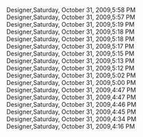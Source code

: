 ﻿Designer,Saturday, October 31, 2009,5:58 PM  Designer,Saturday, October 31, 2009,5:57 PM  Designer,Saturday, October 31, 2009,5:19 PM  Designer,Saturday, October 31, 2009,5:18 PM  Designer,Saturday, October 31, 2009,5:18 PM  Designer,Saturday, October 31, 2009,5:17 PM  Designer,Saturday, October 31, 2009,5:15 PM  Designer,Saturday, October 31, 2009,5:13 PM  Designer,Saturday, October 31, 2009,5:12 PM  Designer,Saturday, October 31, 2009,5:02 PM  Designer,Saturday, October 31, 2009,5:00 PM  Designer,Saturday, October 31, 2009,4:47 PM  Designer,Saturday, October 31, 2009,4:47 PM  Designer,Saturday, October 31, 2009,4:46 PM  Designer,Saturday, October 31, 2009,4:45 PM  Designer,Saturday, October 31, 2009,4:34 PM  Designer,Saturday, October 31, 2009,4:16 PM